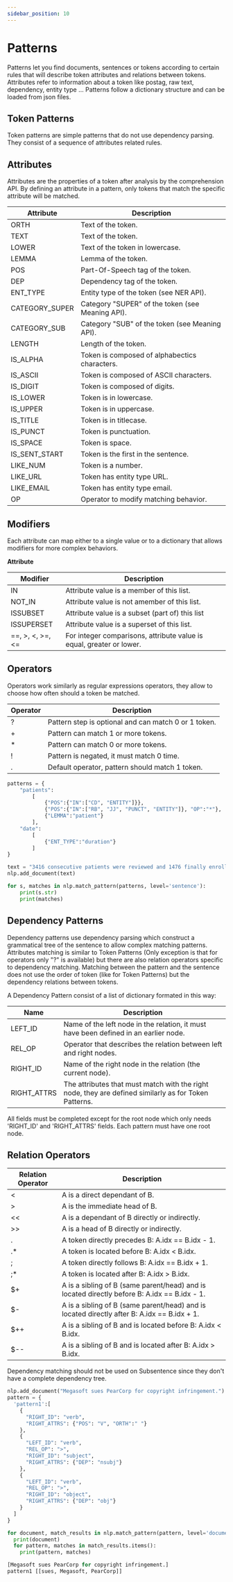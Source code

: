 ```yaml
---
sidebar_position: 10
---
```


# Patterns

Patterns let you find documents, sentences or tokens according to certain rules that will describe token attributes and relations between tokens. Attributes refer to information about a token like postag, raw text, dependency, entity type ...
Patterns follow a dictionary structure and can be loaded from json files.

## Token Patterns

Token patterns are simple patterns that do not use dependency parsing. They consist of a sequence of attributes related rules.

## Attributes

Attributes are the properties of a token after analysis by the comprehension API. By defining an attribute in a pattern, only tokens that match the specific attribute will be matched.

| Attribute      	| Description                                      	|
|----------------	|--------------------------------------------------	|
| ORTH           	| Text of the token.                               	|
| TEXT           	| Text of the token.                               	|
| LOWER          	| Text of the token in lowercase.                  	|
| LEMMA          	| Lemma of the token.                              	|
| POS            	| Part-Of-Speech tag of the token.                 	|
| DEP            	| Dependency tag of the token.                     	|
| ENT_TYPE       	| Entity type of the token (see NER API).          	|
| CATEGORY_SUPER 	| Category "SUPER" of the token (see Meaning API). 	|
| CATEGORY_SUB   	| Category "SUB" of the token (see Meaning API).   	|
| LENGTH         	| Length of the token.                             	|
| IS_ALPHA       	| Token is composed of alphabectics characters.    	|
| IS_ASCII       	| Token is composed of ASCII characters.           	|
| IS_DIGIT       	| Token is composed of digits.                     	|
| IS_LOWER       	| Token is in lowercase.                           	|
| IS_UPPER       	| Token is in uppercase.                           	|
| IS_TITLE       	| Token is in titlecase.                           	|
| IS_PUNCT       	| Token is punctuation.                            	|
| IS_SPACE       	| Token is space.                                  	|
| IS_SENT_START  	| Token is the first in the sentence.              	|
| LIKE_NUM       	| Token is a number.                               	|
| LIKE_URL       	| Token has entity type URL.                       	|
| LIKE_EMAIL     	| Token has entity type email.                     	|
| OP             	| Operator to modify matching behavior.            	|

## Modifiers

Each attribute can map either to a single value or to a dictionary that allows modifiers for more complex behaviors.

**Attribute**

| Modifier         	| Description                                                          	|
|------------------	|----------------------------------------------------------------------	|
| IN               	| Attribute value is a member of this list.                            	|
| NOT_IN           	| Attribute value is not amember of this list.                         	|
| ISSUBSET         	| Attribute value is a subset (part of) this list                      	|
| ISSUPERSET       	| Attribute value is a superset of this list.                          	|
| ==, >, <, >=, <= 	| For integer comparisons, attribute value is equal, greater or lower. 	|

## Operators

Operators work similarly as regular expressions operators, they allow to choose how often should a token be matched.

| Operator 	| Description                                          	|
|----------	|------------------------------------------------------	|
| ?        	| Pattern step is optional and can match 0 or 1 token. 	|
| +        	| Pattern can match 1 or more tokens.                  	|
| *        	| Pattern can match 0 or more tokens.                  	|
| !        	| Pattern is negated, it must match 0 time.            	|
| .        	| Default operator, pattern should match 1 token.      	|

```python
patterns = {
    "patients":
        [
            {"POS":{"IN":["CD", "ENTITY"]}},
            {"POS":{"IN":["RB", "JJ", "PUNCT", "ENTITY"]}, "OP":"*"},
            {"LEMMA":"patient"}
        ],
    "date":
        [
            {"ENT_TYPE":"duration"}
        ]
}

text = "3416 consecutive patients were reviewed and 1476 finally enrolled (65.9 ± 20.9 years, 57.3% male). 76 (5.1%) patients had NAEs. Of 444 patients, 76% were male. They had a mean age of 69 ± 10 years."
nlp.add_document(text)

for s, matches in nlp.match_pattern(patterns, level='sentence'):
    print(s.str)
    print(matches)
```


## Dependency Patterns

Dependency patterns use dependency parsing which construct a grammatical tree of the sentence to allow complex matching patterns.
Attributes matching is similar to Token Patterns (Only exception is that for operators only "?" is available) but there are also relation operators specific to dependency matching.
Matching between the pattern and the sentence does not use the order of token (like for Token Patterns) but the dependency relations between tokens.

A Dependency Pattern consist of a list of dictionary formated in this way:

| Name        	| Description                                                                                           	|
|-------------	|-------------------------------------------------------------------------------------------------------	|
| LEFT_ID     	| Name of the left node in the relation, it must have been defined in an earlier node.                  	|
| REL_OP      	| Operator that describes the relation between left and right nodes.                                    	|
| RIGHT_ID    	| Name of the right node in the relation (the current node).                                            	|
| RIGHT_ATTRS 	| The attributes that must match with the right node, they are defined similarly as for Token Patterns. 	|

All fields must be completed except for the root node which only needs 'RIGHT_ID' and 'RIGHT_ATTRS' fields. Each pattern must have one root node.


## Relation Operators

| Relation Operator 	| Description                                                                                  	|
|-------------------	|----------------------------------------------------------------------------------------------	|
| <                 	| A is a direct dependant of B.                                                                	|
| >                 	| A is the immediate head of B.                                                                	|
| <<                	| A is a dependant of B directly or indirectly.                                                	|
| >>                	| A is a head of B directly or indirectly.                                                     	|
| .                 	| A token directly precedes B: A.idx == B.idx - 1.                                             	|
| .*                	| A token is located before B: A.idx < B.idx.                                                  	|
| ;                 	| A token directly follows B: A.idx == B.idx + 1.                                              	|
| ;*                	| A token is located after B: A.idx > B.idx.                                                   	|
| $+                	| A is a sibling of B (same parent/head) and is located directly before B: A.idx == B.idx - 1. 	|
| $-                	| A is a sibling of B (same parent/head) and is located directly after B: A.idx == B.idx + 1.  	|
| $++               	| A is a sibling of B and is located before B: A.idx < B.idx.                                  	|
| $--               	| A is a sibling of B and is located after B: A.idx > B.idx.                                   	|

Dependency matching should not be used on Subsentence since they don't have a complete dependency tree.

```python
nlp.add_document("Megasoft sues PearCorp for copyright infringement.")
pattern = {
  'pattern1':[
    {
      "RIGHT_ID": "verb",
      "RIGHT_ATTRS": {"POS": "V", "ORTH":" "}
    },
    {
      "LEFT_ID": "verb",
      "REL_OP": ">",
      "RIGHT_ID": "subject",
      "RIGHT_ATTRS": {"DEP": "nsubj"}
    },
    {
      "LEFT_ID": "verb",
      "REL_OP": ">",
      "RIGHT_ID": "object",
      "RIGHT_ATTRS": {"DEP": "obj"}
    }
  ]
}

for document, match_results in nlp.match_pattern(pattern, level='document'): 
  print(document)
  for pattern, matches in match_results.items():
    print(pattern, matches)
```
```python
[Megasoft sues PearCorp for copyright infringement.]  
pattern1 [[sues, Megasoft, PearCorp]]
```